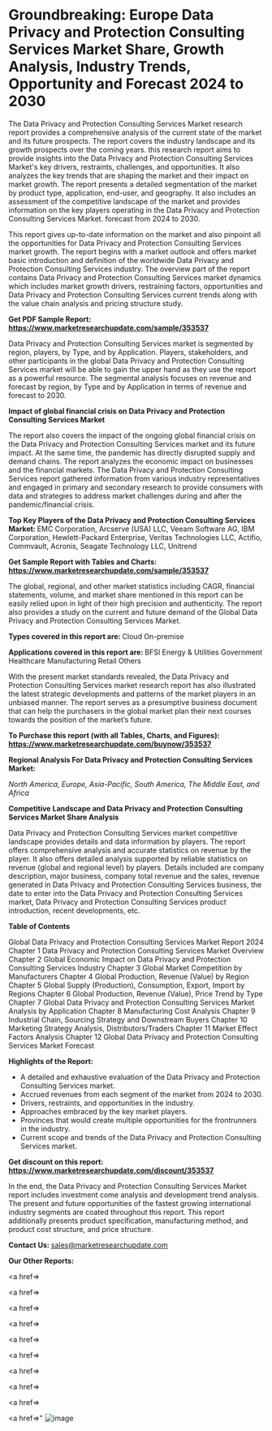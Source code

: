 # Groundbreaking: Europe Data Privacy and Protection Consulting Services Market Share, Growth Analysis, Industry Trends, Opportunity and Forecast 2024 to 2030

The Data Privacy and Protection Consulting Services Market research report provides a comprehensive analysis of the current state of the market and its future prospects. The report covers the industry landscape and its growth prospects over the coming years. this research report aims to provide insights into the Data Privacy and Protection Consulting Services Market's key drivers, restraints, challenges, and opportunities. It also analyzes the key trends that are shaping the market and their impact on market growth. The report presents a detailed segmentation of the market by product type, application, end-user, and geography. It also includes an assessment of the competitive landscape of the market and provides information on the key players operating in the Data Privacy and Protection Consulting Services Market. forecast from 2024 to 2030.

This report gives up-to-date information on the market and also pinpoint all the opportunities for Data Privacy and Protection Consulting Services market growth. The report begins with a market outlook and offers market basic introduction and definition of the worldwide Data Privacy and Protection Consulting Services industry. The overview part of the report contains Data Privacy and Protection Consulting Services market dynamics which includes market growth drivers, restraining factors, opportunities and Data Privacy and Protection Consulting Services current trends along with the value chain analysis and pricing structure study.

<strong><b>Get PDF Sample Report: <a href=https://www.marketresearchupdate.com/sample/353537>https://www.marketresearchupdate.com/sample/353537</a></b></strong>

Data Privacy and Protection Consulting Services market is segmented by region, players, by Type, and by Application. Players, stakeholders, and other participants in the global Data Privacy and Protection Consulting Services market will be able to gain the upper hand as they use the report as a powerful resource. The segmental analysis focuses on revenue and forecast by region, by Type and by Application in terms of revenue and forecast to 2030.

<strong><b>Impact of global financial crisis on Data Privacy and Protection Consulting Services Market</b></strong>

The report also covers the impact of the ongoing global financial crisis on the Data Privacy and Protection Consulting Services market and its future impact. At the same time, the pandemic has directly disrupted supply and demand chains. The report analyzes the economic impact on businesses and the financial markets. The Data Privacy and Protection Consulting Services report gathered information from various industry representatives and engaged in primary and secondary research to provide consumers with data and strategies to address market challenges during and after the pandemic/financial crisis.

<strong><b>Top Key Players of the Data Privacy and Protection Consulting Services Market:
</b></strong>EMC Corporation, Arcserve (USA) LLC, Veeam Software AG, IBM Corporation, Hewlett-Packard Enterprise, Veritas Technologies LLC, Actifio, Commvault, Acronis, Seagate Technology LLC, Unitrend<strong><b>
</b></strong>

<strong><b>Get Sample Report with Tables and Charts: <a href=https://www.marketresearchupdate.com/sample/353537>https://www.marketresearchupdate.com/sample/353537</a></b></strong>

The global, regional, and other market statistics including CAGR, financial statements, volume, and market share mentioned in this report can be easily relied upon in light of their high precision and authenticity. The report also provides a study on the current and future demand of the Global Data Privacy and Protection Consulting Services Market.

<strong><b>Types covered in this report are:
</b></strong>Cloud
On-premise<strong><b>
</b></strong>

<strong><b>Applications covered in this report are:
</b></strong>BFSI
Energy & Utilities
Government
Healthcare
Manufacturing
Retail
Others<strong><b>
</b></strong>

With the present market standards revealed, the Data Privacy and Protection Consulting Services market research report has also illustrated the latest strategic developments and patterns of the market players in an unbiased manner. The report serves as a presumptive business document that can help the purchasers in the global market plan their next courses towards the position of the market’s future.

<strong><b>To Purchase this report (with all Tables, Charts, and Figures): <a href=https://www.marketresearchupdate.com/buynow/353537>https://www.marketresearchupdate.com/buynow/353537</a></b></strong>

<strong><b>Regional Analysis For Data Privacy and Protection Consulting Services Market:</b></strong>

<em><i>North America, Europe, Asia-Pacific, South America, The Middle East, and Africa</i></em>

<strong><b>Competitive Landscape and Data Privacy and Protection Consulting Services Market Share Analysis</b></strong>

Data Privacy and Protection Consulting Services market competitive landscape provides details and data information by players. The report offers comprehensive analysis and accurate statistics on revenue by the player. It also offers detailed analysis supported by reliable statistics on revenue (global and regional level) by players. Details included are company description, major business, company total revenue and the sales, revenue generated in Data Privacy and Protection Consulting Services business, the date to enter into the Data Privacy and Protection Consulting Services market, Data Privacy and Protection Consulting Services product introduction, recent developments, etc.

<strong><b>Table of Contents</b></strong>

Global Data Privacy and Protection Consulting Services Market Report 2024
Chapter 1 Data Privacy and Protection Consulting Services Market Overview
Chapter 2 Global Economic Impact on Data Privacy and Protection Consulting Services Industry
Chapter 3 Global Market Competition by Manufacturers
Chapter 4 Global Production, Revenue (Value) by Region
Chapter 5 Global Supply (Production), Consumption, Export, Import by Regions
Chapter 6 Global Production, Revenue (Value), Price Trend by Type
Chapter 7 Global Data Privacy and Protection Consulting Services Market Analysis by Application
Chapter 8 Manufacturing Cost Analysis
Chapter 9 Industrial Chain, Sourcing Strategy and Downstream Buyers
Chapter 10 Marketing Strategy Analysis, Distributors/Traders
Chapter 11 Market Effect Factors Analysis
Chapter 12 Global Data Privacy and Protection Consulting Services Market Forecast

<strong><b>Highlights of the Report:</b></strong>

- A detailed and exhaustive evaluation of the Data Privacy and Protection Consulting Services market.
- Accrued revenues from each segment of the market from 2024 to 2030.
- Drivers, restraints, and opportunities in the industry.
- Approaches embraced by the key market players.
- Provinces that would create multiple opportunities for the frontrunners in the industry.
- Current scope and trends of the Data Privacy and Protection Consulting Services market.

<strong><b>Get discount on this report: <a href=https://www.marketresearchupdate.com/discount/353537>https://www.marketresearchupdate.com/discount/353537</a></b></strong>

In the end, the Data Privacy and Protection Consulting Services Market report includes investment come analysis and development trend analysis. The present and future opportunities of the fastest growing international industry segments are coated throughout this report. This report additionally presents product specification, manufacturing method, and product cost structure, and price structure.

<strong><b>Contact Us:
</b></strong>sales@marketresearchupdate.com

<strong>Our Other Reports:</strong>

<a href=></a>

<a href=></a>

<a href=></a>

<a href=></a>

<a href=></a>

<a href=></a>

<a href=></a>

<a href=></a>

<a href=></a>

<a href=></a>"
![image](https://github.com/Gayatrikarjule/Market-Analysis-360/assets/97346546/15bcdb7a-fdd4-495c-9ee1-2214841bddf2)
